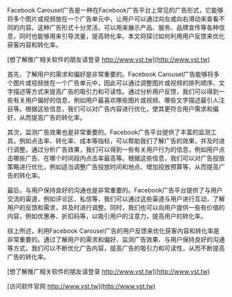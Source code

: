 Facebook Carousel广告是一种在Facebook广告平台上常见的广告形式，它能够将多个图片或视频放在一个广告单元中，让用户可以通过向左或向右滑动来查看不同的内容。这种广告形式十分灵活，可以用来展示产品、服务、品牌宣传等各种信息，同时也能够用来引导流量，提高转化率。本文将探讨如何利用用户反馈来优化获客内容和转化率。

[想了解推广相关软件的朋友请登录 http://www.vst.tw](http://www.vst.tw)

首先，了解用户的需求和偏好是非常重要的。Facebook Carousel广告能够将多个图片或视频放在一个广告单元中，因此可以通过调整图片或视频的排列顺序、文字描述等方式来提高广告的吸引力和可读性。通过分析用户反馈，我们可以得到一些有关用户偏好的信息，例如用户最喜欢哪些图片或视频、哪些文字描述最引人注目等。根据这些信息，我们可以对广告内容进行优化，使其更符合用户需求和偏好，从而提高广告的转化率。

其次，监测广告效果也是非常重要的。Facebook广告平台提供了丰富的监测工具，例如点击率、转化率、成本等指标，可以帮助我们了解广告的效果，并及时进行调整。通过分析广告效果，我们可以得到一些有关用户行为的信息，例如用户点击哪些广告、在哪个时间段内点击率最高等。根据这些信息，我们可以对广告投放策略进行优化，例如适当调整广告投放时间和地点、增加投放预算等，从而提高广告的转化率。

最后，与用户保持良好的沟通也是非常重要的。Facebook广告平台提供了与用户交流的渠道，例如评论区、私信等，我们可以通过这些渠道与用户进行互动，了解用户的反馈和需求，并及时进行调整。同时，我们也可以向用户提供一些有价值的内容，例如优惠券、折扣码等，以吸引用户的注意力，提高用户的转化率。

综上所述，利用Facebook Carousel广告的用户反馈来优化获客内容和转化率是非常重要的。通过了解用户的需求和偏好、监测广告效果、与用户保持良好的沟通等方式，我们可以不断优化广告内容，提高广告的吸引力和可读性，从而不断提高广告的转化率。

[想了解推广相关软件的朋友请登录 http://www.vst.tw](http://www.vst.tw)


[访问软件官网 http://www.vst.tw](http://www.vst.tw)
